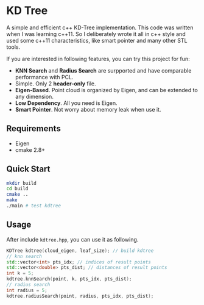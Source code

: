 # KD Tree
A simple and efficient c++ KD-Tree implementation.
This code was written when I was learning c++11. So I deliberately wrote it all in c++ style and used some c++11 characteristics, like smart pointer and many other STL tools. 

If you are interested in following features, you can try this project for fun:
- **KNN Search** and **Radius Search** are surpported and have comparable performance with PCL.
- Simple. Only 2 **header-only** file.
- **Eigen-Based**. Point cloud is organized by Eigen, and can be extended to any dimension.
- **Low Dependency**. All you need is Eigen.
- **Smart Pointer**. Not worry about memory leak when use it. 

## Requirements
- Eigen
- cmake 2.8+
## Quick Start
```bash
mkdir build
cd build
cmake ..
make 
./main # test kdtree
```
## Usage
After include `kdtree.hpp`, you can use it as following.
```c++
KDTree kdtree(cloud_eigen, leaf_size); // build kdtree
// knn search
std::vector<int> pts_idx; // indices of result points
std::vector<double> pts_dist; // distances of result points
int k = 5;
kdtree.knnSearch(point, k, pts_idx, pts_dist);
// radius search
int radius = 5;
kdtree.radiusSearch(point, radius, pts_idx, pts_dist);
```